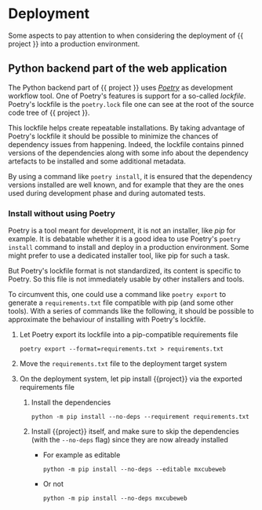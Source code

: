 # Deployment

Some aspects to pay attention to
when considering the deployment of {{ project }} into a production environment.


## Python backend part of the web application

The Python backend part of {{ project }}
uses [*Poetry*](https://python-poetry.org/) as development workflow tool.
One of Poetry's features is support for a so-called *lockfile*.
Poetry's lockfile is the `poetry.lock` file
one can see at the root of the source code tree of {{ project }}.

This lockfile helps create repeatable installations.
By taking advantage of Poetry's lockfile
it should be possible to minimize the chances of dependency issues from happening.
Indeed, the lockfile contains pinned versions of the dependencies
along with some info about the dependency artefacts to be installed
and some additional metadata.

By using a command like `poetry install`,
it is ensured that the dependency versions installed are well known,
and for example that they are the ones used during development phase
and during automated tests.


### Install without using Poetry

Poetry is a tool meant for development, it is not an installer, like *pip* for example.
It is debatable whether it is a good idea to use Poetry's `poetry install` command
to install and deploy in a production environment.
Some might prefer to use a dedicated installer tool, like pip for such a task.

But Poetry's lockfile format is not standardized, its content is specific to Poetry.
So this file is not immediately usable by other installers and tools.

To circumvent this, one could use a command like `poetry export`
to generate a `requirements.txt` file compatible with pip (and some other tools).
With a series of commands like the following,
it should be possible to approximate the behaviour of installing with Poetry's lockfile.

1. Let Poetry export its lockfile into a pip-compatible requirements file
    ```shell
    poetry export --format=requirements.txt > requirements.txt
    ```

1. Move the `requirements.txt` file to the deployment target system

1. On the deployment system, let pip install {{project}} via the exported requirements file

    1. Install the dependencies
        ```shell
        python -m pip install --no-deps --requirement requirements.txt
        ```

    1. Install {{project}} itself,
        and make sure to skip the dependencies (with the `--no-deps` flag)
        since they are now already installed

        * For example as editable
          ```shell
          python -m pip install --no-deps --editable mxcubeweb
          ```

        * Or not
          ```shell
          python -m pip install --no-deps mxcubeweb
          ```
